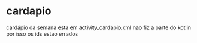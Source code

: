 # cardapio
cardápio da semana esta em activity_cardapio.xml nao fiz a parte do kotlin por isso os ids estao errados 
